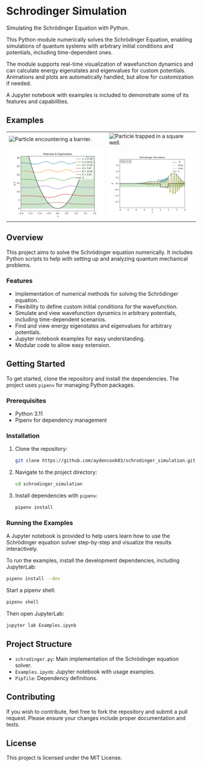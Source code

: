 # Schrodinger Simulation

Simulating the Schrödinger Equation with Python.

This Python module numerically solves the Schrödinger Equation, enabling simulations of quantum systems with arbitrary initial conditions and potentials, including time-dependent ones.

The module supports real-time visualization of wavefunction dynamics and can calculate energy eigenstates and eigenvalues for custom potentials. Animations and plots are automatically handled, but allow for customization if needed.

A Jupyter notebook with examples is included to demonstrate some of its features and capabilities.

## Examples

|                                                           |                                                          |
|-----------------------------------------------------------|----------------------------------------------------------|
| ![Particle encountering a barrier.](./images/barrier.gif) | ![Particle trapped in a square well.](./images/well.gif) |
| ![Harmonic oscillator eigenstates.](./images/harmonic_eigenstates.png) | ![Particle encountering a hole.](./images/hole.png) |

## Overview

This project aims to solve the Schrödinger equation numerically. It includes Python scripts to help with setting up and analyzing quantum mechanical problems.

### Features

- Implementation of numerical methods for solving the Schrödinger equation.
- Flexibility to define custom initial conditions for the wavefunction.
- Simulate and view wavefunction dynamics in arbitrary potentials, including time-dependent scenarios.
- Find and view energy eigenstates and eigenvalues for arbitrary potentials.
- Jupyter notebook examples for easy understanding.
- Modular code to allow easy extension.

## Getting Started

To get started, clone the repository and install the dependencies. The project uses `pipenv` for managing Python packages.

### Prerequisites

- Python 3.11
- Pipenv for dependency management

### Installation

1. Clone the repository:

   ```bash
   git clone https://github.com/aydencook03/schrodinger_simulation.git
   ```

2. Navigate to the project directory:

   ```bash
   cd schrodinger_simulation
   ```

3. Install dependencies with `pipenv`:

   ```bash
   pipenv install
   ```

### Running the Examples

A Jupyter notebook is provided to help users learn how to use the Schrödinger equation solver step-by-step and visualize the results interactively.

To run the examples, install the development dependencies, including JupyterLab:

```bash
pipenv install --dev
```

Start a pipenv shell:

```bash
pipenv shell
```

Then open JupyterLab:

```bash
jupyter lab Examples.ipynb
```

## Project Structure

- `schrodinger.py`: Main implementation of the Schrödinger equation solver.
- `Examples.ipynb`: Jupyter notebook with usage examples.
- `Pipfile`: Dependency definitions.

## Contributing

If you wish to contribute, feel free to fork the repository and submit a pull request. Please ensure your changes include proper documentation and tests.

## License

This project is licensed under the MIT License.
